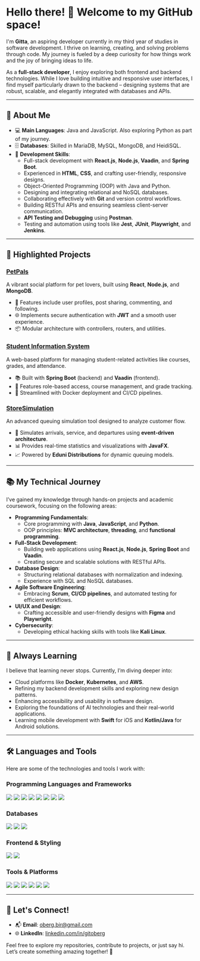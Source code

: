 # Hello there! 👋 Welcome to my GitHub space!

I'm **Gitta**, an aspiring developer currently in my third year of studies in software development. I thrive on learning, creating, and solving problems through code. My journey is fueled by a deep curiosity for how things work and the joy of bringing ideas to life.

As a **full-stack developer**, I enjoy exploring both frontend and backend technologies. While I love building intuitive and responsive user interfaces, I find myself particularly drawn to the backend – designing systems that are robust, scalable, and elegantly integrated with databases and APIs.

---

## 🚀 About Me

- 💻 **Main Languages**: Java and JavaScript. Also exploring Python as part of my journey.
- 🗄️ **Databases**: Skilled in MariaDB, MySQL, MongoDB, and HeidiSQL.
- 🔧 **Development Skills**:
  - Full-stack development with **React.js**, **Node.js**, **Vaadin**, and **Spring Boot**.
  - Experienced in **HTML**, **CSS**, and crafting user-friendly, responsive designs.
  - Object-Oriented Programming (OOP) with Java and Python.
  - Designing and integrating relational and NoSQL databases.
  - Collaborating effectively with **Git** and version control workflows.
  - Building RESTful APIs and ensuring seamless client-server communication.
  - **API Testing and Debugging** using **Postman**.
  - Testing and automation using tools like **Jest**, **JUnit**, **Playwright**, and **Jenkins**.
    
---

## 🌟 Highlighted Projects

### [PetPals](https://github.com/gitober/PetPals)  
A vibrant social platform for pet lovers, built using **React**, **Node.js**, and **MongoDB**.  
- 🐾 Features include user profiles, post sharing, commenting, and following.  
- 🌐 Implements secure authentication with **JWT** and a smooth user experience.  
- 📦 Modular architecture with controllers, routers, and utilities.  

### [Student Information System](https://github.com/gitober/Student-Information-System)  
A web-based platform for managing student-related activities like courses, grades, and attendance.  
- 📚 Built with **Spring Boot** (backend) and **Vaadin** (frontend).  
- 🔑 Features role-based access, course management, and grade tracking.  
- 🚀 Streamlined with Docker deployment and CI/CD pipelines.  

### [StoreSimulation](https://github.com/gitober/StoreSimulator)  
An advanced queuing simulation tool designed to analyze customer flow.  
- 🎢 Simulates arrivals, service, and departures using **event-driven architecture**.  
- 📊 Provides real-time statistics and visualizations with **JavaFX**.  
- 📈 Powered by **Eduni Distributions** for dynamic queuing models.  

---

## 📚 My Technical Journey

I’ve gained my knowledge through hands-on projects and academic coursework, focusing on the following areas:

- **Programming Fundamentals**:
  - Core programming with **Java**, **JavaScript**, and **Python**.
  - OOP principles: **MVC architecture**, **threading**, and **functional programming**.
- **Full-Stack Development**:
  - Building web applications using **React.js**, **Node.js**, **Spring Boot** and **Vaadin**.
  - Creating secure and scalable solutions with RESTful APIs.
- **Database Design**:
  - Structuring relational databases with normalization and indexing.
  - Experience with SQL and NoSQL databases.
- **Agile Software Engineering**:
  - Embracing **Scrum**, **CI/CD pipelines**, and automated testing for efficient workflows.
- **UI/UX and Design**:
  - Crafting accessible and user-friendly designs with **Figma** and **Playwright**.
- **Cybersecurity**:
  - Developing ethical hacking skills with tools like **Kali Linux**.

---

## 🌱 Always Learning

I believe that learning never stops. Currently, I’m diving deeper into:
- Cloud platforms like **Docker**, **Kubernetes**, and **AWS**.
- Refining my backend development skills and exploring new design patterns.
- Enhancing accessibility and usability in software design.
- Exploring the foundations of AI technologies and their real-world applications.
- Learning mobile development with **Swift** for iOS and **Kotlin/Java** for Android solutions.

---

## 🛠️ Languages and Tools

Here are some of the technologies and tools I work with:

### **Programming Languages and Frameworks**
<p align="left">
  <img src="https://img.shields.io/badge/Java-007396?style=for-the-badge&logo=java&logoColor=white" />
  <img src="https://img.shields.io/badge/Spring_Boot-6DB33F?style=for-the-badge&logo=spring-boot&logoColor=white" />
  <img src="https://img.shields.io/badge/Vaadin-00B4F0?style=for-the-badge&logo=vaadin&logoColor=white" />
  <img src="https://img.shields.io/badge/JavaFX-3776AB?style=for-the-badge&logo=java&logoColor=white" />
  <img src="https://img.shields.io/badge/JavaScript-F7DF1E?style=for-the-badge&logo=javascript&logoColor=black" />
  <img src="https://img.shields.io/badge/Node.js-339933?style=for-the-badge&logo=node.js&logoColor=white" />
  <img src="https://img.shields.io/badge/React-61DAFB?style=for-the-badge&logo=react&logoColor=black" />
  <img src="https://img.shields.io/badge/Python-3776AB?style=for-the-badge&logo=python&logoColor=white" />
</p>

### **Databases**
<p align="left">
  <img src="https://img.shields.io/badge/MariaDB-003545?style=for-the-badge&logo=mariadb&logoColor=white" />
  <img src="https://img.shields.io/badge/MySQL-4479A1?style=for-the-badge&logo=mysql&logoColor=white" />
  <img src="https://img.shields.io/badge/MongoDB-47A248?style=for-the-badge&logo=mongodb&logoColor=white" />
</p>

### **Frontend & Styling**
<p align="left">
  <img src="https://img.shields.io/badge/HTML5-E34F26?style=for-the-badge&logo=html5&logoColor=white" />
  <img src="https://img.shields.io/badge/CSS3-1572B6?style=for-the-badge&logo=css3&logoColor=white" />
</p>

### **Tools & Platforms**
<p align="left">
  <img src="https://img.shields.io/badge/Docker-2496ED?style=for-the-badge&logo=docker&logoColor=white" />
  <img src="https://img.shields.io/badge/Jenkins-D24939?style=for-the-badge&logo=jenkins&logoColor=white" />
  <img src="https://img.shields.io/badge/Git-F05032?style=for-the-badge&logo=git&logoColor=white" />
  <img src="https://img.shields.io/badge/Playwright-2EAD33?style=for-the-badge&logo=microsoft&logoColor=white" />
  <img src="https://img.shields.io/badge/KaliLinux-557C94?style=for-the-badge&logo=kali-linux&logoColor=white" />
  <img src="https://img.shields.io/badge/Postman-FF6C37?style=for-the-badge&logo=postman&logoColor=white" />
</p>

---


## 🔗 Let's Connect!

- 📬 **Email**: [oberg.bir@gmail.com](mailto:oberg.bir@gmail.com)  
- 🌐 **LinkedIn**: [linkedin.com/in/gitoberg](https://linkedin.com/in/gitoberg)

Feel free to explore my repositories, contribute to projects, or just say hi. Let’s create something amazing together! 🚀

